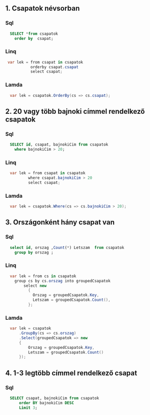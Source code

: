 ## 1. Csapatok névsorban

### Sql
```sql
  SELECT *from csapatok
    order by  csapat;
```

### Linq
```cs
 var lek = from csapat in csapatok
           orderby csapat.csapat
           select csapat;
```

### Lamda
```cs
  var lek = csapatok.OrderBy(cs => cs.csapat);
```


## 2. 20 vagy több bajnoki címmel rendelkező csapatok

### Sql
```sql
  SELECT id, csapat, bajnokiCim from csapatok
    where bajnokiCim > 20;
```

### Linq

```cs
  var lek = from csapat in csapatok
          where csapat.bajnokiCim > 20
          select csapat;
```

### Lamda
```cs
  var lek = csapatok.Where(cs => cs.bajnokiCim > 20);
```


## 3. Országonként hány csapat van

### Sql 

```sql
  select id, orszag ,Count(*) Letszam  from csapatok
    group by orszag ;
```

### Linq
```cs
  var lek = from cs in csapatok
    group cs by cs.orszag into groupedCsapatok
        select new
          {
            Orszag = groupedCsapatok.Key,
            Letszam = groupedCsapatok.Count(),
          };
```

### Lamda
```cs
  var lek = csapatok
      .GroupBy(cs => cs.orszag)
      .Select(groupedCsapatok => new
      {
          Orszag = groupedCsapatok.Key,
          Letszam = groupedCsapatok.Count()
      });
```


## 4. 1-3 legtöbb címmel rendelkező csapat

### Sql
```sql
  SELECT csapat, bajnokiCim from csapatok
      order BY bajnokiCim DESC
      Limit 3;
```